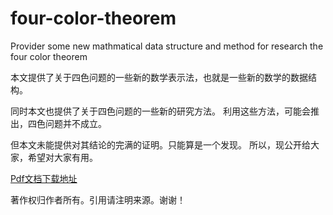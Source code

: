 # four-color-theorem
Provider some new mathmatical data structure and method for research the four color theorem

本文提供了关于四色问题的一些新的数学表示法，也就是一些新的数学的数据结构。
   
同时本文也提供了关于四色问题的一些新的研究方法。 利用这些方法，可能会推出，四色问题并不成立。
   
但本文未能提供对其结论的完满的证明。只能算是一个发现。 所以，现公开给大家，希望对大家有用。

 [Pdf文档下载地址](https://github.com/BardoQi/four-color-theorem/blob/master/four-color-theorem.pdf)

著作权归作者所有。引用请注明来源。谢谢！
